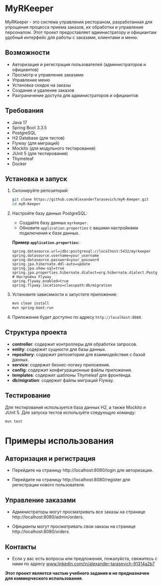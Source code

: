 # MyRKeeper

MyRKeeper - это система управления рестораном, разработанная для упрощения процесса приема заказов, их обработки и
управления персоналом. Этот проект предоставляет администратору и официантам удобный интерфейс для работы с заказами,
клиентами и меню.

## Возможности

- Авторизация и регистрация пользователей (администраторов и официантов)
- Просмотр и управление заказами
- Управление меню
- Установка скидок на заказы
- Создание и удаление заказов
- Разграничение доступа для администраторов и официантов

## Требования

- Java 17 
- Spring Boot 3.3.5 
- PostgreSQL
- H2 Database (для тестов)
- Flyway (для миграций) 
- Mockito (для модульного тестирования) 
- JUnit 5 (для тестирования) 
- Thymeleaf
- Docker 

## Установка и запуск

1. Склонируйте репозиторий:

    ```sh
    git clone https://github.com/AlexanderTarasevich/myR-Keeper.git
    cd myR-Keeper
    ```

2. Настройте базу данных PostgreSQL:

    - Создайте базу данных `myrkeeper`.
    - Обновите `application.properties` с вашими настройками подключения к базе данных.

   **Пример `application.properties`:**

    ```properties
    spring.datasource.url=jdbc:postgresql://localhost:5432/myrkeeper
    spring.datasource.username=your_username
    spring.datasource.password=your_password
    spring.jpa.hibernate.ddl-auto=update
    spring.jpa.show-sql=true
    spring.jpa.properties.hibernate.dialect=org.hibernate.dialect.PostgreSQLDialect
   # Настройка Flyway 
   spring.flyway.enabled=true 
   spring.flyway.locations=classpath:db/migration
    ```

3. Установите зависимости и запустите приложение:

    ```sh
    mvn clean install
    mvn spring-boot:run
    ```

4. Приложение будет доступно по адресу `http://localhost:8080`.

## Структура проекта

- **controller**: содержит контроллеры для обработки запросов.
- **entity**: содержит сущности для базы данных.
- **repository**: содержит репозитории для взаимодействия с базой данных.
- **service**: содержит бизнес-логику приложения.
- **config**: содержит конфигурационные файлы приложения.
- **templates**: содержит шаблоны Thymeleaf для фронтенда.
- **db/migration**: содержит файлы миграций Flyway.

## Тестирование

Для тестирования используется база данных H2, а также Mockito и JUnit 5. Для запуска тестов используйте следующую
команду:

```sh
mvn test
```

# Примеры использования

## Авторизация и регистрация

- Перейдите на страницу http://localhost:8080/login для авторизации.

- Перейдите на страницу http://localhost:8080/register для регистрации нового пользователя.

## Управление заказами

- Администраторы могут просматривать все заказы на странице http://localhost:8080/admin/orders.

- Официанты могут просматривать свои заказы на странице http://localhost:8080/orders.

## Контакты

- Если у вас есть вопросы или предложения, пожалуйста, свяжитесь с нами по
  адресу www.linkedin.com/in/alexander-tarasevich-91314a2b7

**Этот проект является частью учебного задания и не предназначен для коммерческого использования.**